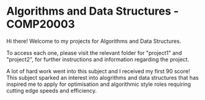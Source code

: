 <h1>Algorithms and Data Structures - COMP20003</h1>

Hi there! Welcome to my projects for Algorithms and Data Structures.

To access each one, please visit the relevant folder for "project1" and "project2", for further instructions and information regarding the project.

A lot of hard work went into this subject and I received my first 90 score! This subject sparked an interest into alogrithms and data structures that has inspired me to apply for optimisation and algorithmic style roles requiring cutting edge speeds and efficiency.

